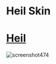 # Heil Skin



# [Heil](https://drive.google.com/file/d/1IWsF4kvYMUkZOW8xNKcPjpYLi-Q-3Fok/view?usp=drive_link&export=download)
![screenshot474](https://github.com/user-attachments/assets/f87bd675-6253-4d66-8006-deeeb3bff1ae)
